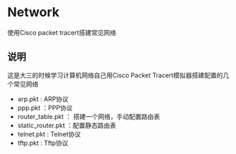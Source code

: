 # Network
使用Cisco packet tracert搭建常见网络

## 说明
  这是大三的时候学习计算机网络自己用Cisco Packet Tracert模拟器搭建配置的几个常见网络
- arp.pkt : ARP协议
- ppp.pkt ：PPP协议
- router_table.pkt ： 搭建一个网络，手动配置路由表
- static_router.pkt ：配置静态路由表
- telnet.pkt : Telnet协议
- tftp.pkt : Tftp协议

